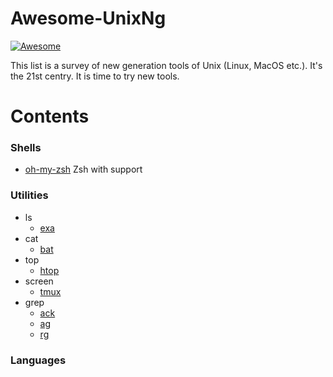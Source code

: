 # Awesome-UnixNg

[![Awesome](https://awesome.re/badge.svg)](https://awesome.re)

This list is a survey of new generation tools of Unix (Linux, MacOS etc.). 
It's the 21st centry. It is time to try new tools.

# Contents 

### Shells

* [oh-my-zsh](https://ohmyz.sh/) Zsh with support

### Utilities

* ls 
  * [exa](https://the.exa.website/) 
* cat
  * [bat](https://github.com/sharkdp/bat)
* top
  * [htop](https://hisham.hm/htop/)
* screen
  * [tmux](https://github.com/tmux/tmux) 
* grep
  * [ack](https://github.com/beyondgrep/ack3)
  * [ag](https://github.com/ggreer/the_silver_searcher)
  * [rg](https://github.com/BurntSushi/ripgrep)

### Languages

